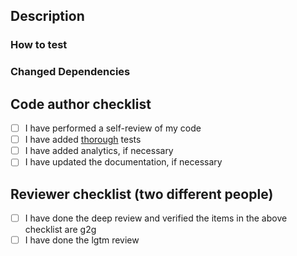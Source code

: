 ## Description
<!-- Summary of the changes, related issue, relevant motivation and context -->

### How to test
<!-- Step-by-step instructions on how to test -->

### Changed Dependencies
<!-- Any changed dependencies, e.g. requires an install/update/migration, etc. -->

## Code author checklist
- [ ] I have performed a self-review of my code
- [ ] I have added [thorough](https://qmacbis.atlassian.net/wiki/spaces/CM/pages/2914025525/Test+Suite+and+Testing+Research) tests
- [ ] I have added analytics, if necessary
- [ ] I have updated the documentation, if necessary

## Reviewer checklist (two different people)
- [ ] I have done the deep review and verified the items in the above checklist are g2g
- [ ] I have done the lgtm review
